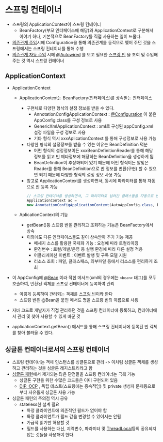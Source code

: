 # 스프링 컨테이너

- 스프링의 ApplicationContext이 스프링 컨테이너
	- BeanFactory(부모 인터페이스에 해당)와 ApplicationContext로 구분해서 이야기 하나, 기본적으로 BeanFactory를 직접 사용하는 일이 드물다.
- [의존관계 주입](의존관계%20주입.md)시에 Configuration을 통해 의존관계를 동적으로 맺어 주던 것을 스프링에서는 스프링 컨테이너를 통해 수행
- [의존관계 자동 주입](의존관계%20자동%20주입.md) 시에 [@Autowired](@Autowired.md) 를 보고 필요한 [스프링 빈](스프링%20빈.md) 을 조회 및 주입해주는 것 역시 스프링 컨테이너

## ApplicationContext

- ApplicationContext
	- ApplicationContext는 BeanFactory(인터페이스)를 상속받는 인터페이스
		- 구현체로 다양한 형식의 설정 정보를 받을 수 있다.
			- AnnotationConfigApplicationContext : [@Configuration](@Configuration.md) 이 붙은 AppConfig.class를 구성 정보로 사용
			- GenericXmlApplicationContext : xml로 구성된 appConfig.xml 설정 파일을 구성 정보로 사용
			- 기타 형식 역시 xxxAplicationContext 를 통해 구성정보로 사용 가능
		- 다양한 형식의 설정정보를 받을 수 있는 이유는 BeanDefinition 덕분
			- 어떤 형식의 설정정보이든 xxxBeanDefinitionReader를 통해 해당 정보를 읽고 빈 메타정보에 해당하는 BeanDefinition을 생성하게 됨
			- BeanDefinition이 추상화되어 있기 때문에 어떤 형식이든 알맞은 Reader를 통해 BeanDefinition으로 빈 정보를 변환(구현) 할 수 있으면 되기 때문에 다양한 형식의 설정 정보 사용 가능
		- 참고로 ApplicationContext를 생성하면서, 동시에 파라미터를 통해 자동으로 빈 등록 가능
			```java
			// 스프링 컨테이너를 생성하면서, 그 파라미터로 넘어간 클래스들을 자동으로 빈으로 등록해줌
			ApplicationContext ac = 
			new AnnotationConfigApplicationContext(AutoAppConfig.class, DiscountService.class)
			```
			
	- AplicationContext의 기능
		- getBean()등 스프링 빈을 관리하고 조회하는 기능은 BeanFactory에서 상속
		- 이외에도 다른 인터페이스들도 같이 상속받아 추가 기능 제공
			- 메세지 소스를 활용한 국제화 기능 : 요청에 따라 로컬라이징
			- 환경변수 : 로컬/개발/운영 등 실행 환경에 따라 다른 설정 적용
			- 어플리케이션 이벤트 : 이벤트 발행 및 구독 모델 지원
			- 리소스 조회 : 파일, 클래스패스, 외부파일 등에서 리소스를 편리하게 조회
	

- 이 AppConfig에 [@Bean](../@Bean.md) 이라 적힌 메서드(xml의 경우에는 `<bean>` 태그)를 모두 호출하여, 반환된 객체를 스프링 컨테이너에 등록하여 관리
	- 이렇게 등록하여 관리되는 객체를 [스프링 빈](스프링%20빈.md)이라 한다
	- 스프링 빈은 @Bean을 붙인 메서드 명을 스프링 빈의 이름으로 사용


- 자바 코드로 개발자가 직접 관리하던 것을 스프링 컨테이너에 등록하고, 컨테이너에서 관리 및 찾아 사용할 수 있게 바꾼 것
- applicationContext.getBean() 메서드를 통해 스프링 컨테이너에 등록된 빈 객체를 찾아 불러올 수 있다.


## 싱글톤 컨테이너로서의 스프링 컨테이너

- 스프링 컨테이너는 객체 인스턴스를 싱글톤으로 관리 -> 이처럼 싱글톤 객체를 생성하고 관리하는 것을 싱글톤 레지스트리라고 함
- [싱글톤 패턴](../CS/디자인%20패턴/싱글톤%20패턴.md)에서 제기되는 많은 단점들을 스프링 컨테이너는 극복 가능
	- 싱글톤 구현을 위한 수많은 코드들은 이미 구현되어 있음
	- [DIP, OCP](../JAVA/SOLID.md) , 독립 테스트(스프링에는 종속적임) 및 private 생성자 문제등으로부터 자유롭게 싱글톤 사용 가능
- 싱글톤 패턴의 주의점 역시 공유
	- stateless한 설계 필요
		- 특정 클라이언트에 의존적인 필드가 없어야 함
		- 특정 클라이언트가 필드 값을 변경할 수 있어서는 안됨
		- 가급적 읽기만 허용할 것
		- 필드를 사용하는 대신, 지역변수, 파라미터 및 [ThreadLocal](ThreadLocal)등의 공유되지 않는 것들을 사용해야 한다.



